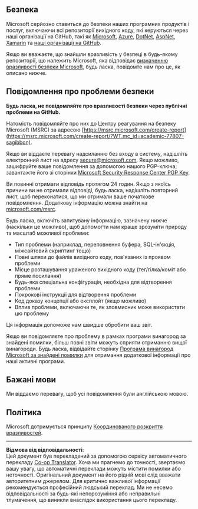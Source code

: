 <!--
CO_OP_TRANSLATOR_METADATA:
{
  "original_hash": "4ecc3bf2e27983d4c780be6f26ee6228",
  "translation_date": "2025-08-27T21:57:08+00:00",
  "source_file": "SECURITY.md",
  "language_code": "uk"
}
-->
## Безпека

Microsoft серйозно ставиться до безпеки наших програмних продуктів і послуг, включаючи всі репозиторії вихідного коду, які керуються через наші організації на GitHub, такі як [Microsoft](https://github.com/Microsoft), [Azure](https://github.com/Azure), [DotNet](https://github.com/dotnet), [AspNet](https://github.com/aspnet), [Xamarin](https://github.com/xamarin) та [наші організації на GitHub](https://opensource.microsoft.com/?WT.mc_id=academic-77807-sagibbon).

Якщо ви вважаєте, що знайшли вразливість у безпеці в будь-якому репозиторії, що належить Microsoft, яка відповідає [визначенню вразливості безпеки Microsoft](https://docs.microsoft.com/previous-versions/tn-archive/cc751383(v=technet.10)/?WT.mc_id=academic-77807-sagibbon), будь ласка, повідомте нам про це, як описано нижче.

## Повідомлення про проблеми безпеки

**Будь ласка, не повідомляйте про вразливості безпеки через публічні проблеми на GitHub.**

Натомість повідомляйте про них до Центру реагування на безпеку Microsoft (MSRC) за адресою [https://msrc.microsoft.com/create-report](https://msrc.microsoft.com/create-report/?WT.mc_id=academic-77807-sagibbon).

Якщо ви віддаєте перевагу надсиланню без входу в систему, надішліть електронний лист на адресу [secure@microsoft.com](mailto:secure@microsoft.com). Якщо можливо, зашифруйте ваше повідомлення за допомогою нашого PGP-ключа; завантажте його зі сторінки [Microsoft Security Response Center PGP Key](https://www.microsoft.com/msrc/pgp-key-msrc/?WT.mc_id=academic-77807-sagibbon).

Ви повинні отримати відповідь протягом 24 годин. Якщо з якоїсь причини ви не отримали відповіді, будь ласка, надішліть повторний лист, щоб переконатися, що ми отримали ваше початкове повідомлення. Додаткову інформацію можна знайти на [microsoft.com/msrc](https://www.microsoft.com/msrc/?WT.mc_id=academic-77807-sagibbon).

Будь ласка, включіть запитувану інформацію, зазначену нижче (наскільки це можливо), щоб допомогти нам краще зрозуміти природу та масштаб можливої проблеми:

  * Тип проблеми (наприклад, переповнення буфера, SQL-ін'єкція, міжсайтовий скриптинг тощо)
  * Повні шляхи до файлів вихідного коду, пов'язаних із проявом проблеми
  * Місце розташування ураженого вихідного коду (тег/гілка/коміт або пряме посилання)
  * Будь-яка спеціальна конфігурація, необхідна для відтворення проблеми
  * Покрокові інструкції для відтворення проблеми
  * Код доказу концепції або експлойт (якщо можливо)
  * Вплив проблеми, включаючи те, як зловмисник може використати цю проблему

Ця інформація допоможе нам швидше обробити ваш звіт.

Якщо ви повідомляєте про проблему в рамках програми винагород за знайдені помилки, більш повні звіти можуть сприяти отриманню вищої винагороди. Будь ласка, відвідайте сторінку [Програма винагород Microsoft за знайдені помилки](https://microsoft.com/msrc/bounty/?WT.mc_id=academic-77807-sagibbon) для отримання додаткової інформації про наші активні програми.

## Бажані мови

Ми віддаємо перевагу, щоб усі повідомлення були англійською мовою.

## Політика

Microsoft дотримується принципу [Координованого розкриття вразливостей](https://www.microsoft.com/msrc/cvd/?WT.mc_id=academic-77807-sagibbon).

---

**Відмова від відповідальності**:  
Цей документ був перекладений за допомогою сервісу автоматичного перекладу [Co-op Translator](https://github.com/Azure/co-op-translator). Хоча ми прагнемо до точності, звертаємо вашу увагу, що автоматичні переклади можуть містити помилки або неточності. Оригінальний документ на його рідній мові слід вважати авторитетним джерелом. Для критично важливої інформації рекомендується професійний людський переклад. Ми не несемо відповідальності за будь-які непорозуміння або неправильні тлумачення, що виникли внаслідок використання цього перекладу.